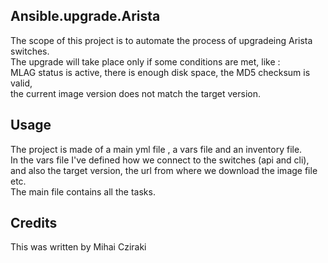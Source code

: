 <snippet>
  <content>

## Ansible.upgrade.Arista

The scope of this project is to automate the process of upgradeing Arista switches.
<br>The upgrade will take place only if some conditions are met, like :
<br>MLAG status is active, there is enough disk space, the MD5 checksum is valid,
<br>the current image version does not match the target version.
 

## Usage

The project is made of a main yml file , a vars file and an inventory file.
<br>In the vars file I've defined how we connect to the switches (api and cli),
<br>and also the target version, the url from where we download the image file etc.
<br>The main file contains all the tasks. 

  
## Credits
This was written by Mihai Cziraki
</content>
</snippet>
